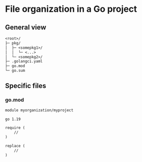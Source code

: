 # File organization in a Go project

## General view

```txt
<root>/
├─ pkg/
│  ├─ <somepkg1>/
│  │  └─ <...>
│  └─ <somepkg2>/
├─ .golangci.yaml
├─ go.mod
└─ go.sum
```

## Specific files

### go.mod

```txt
module myorganization/myproject

go 1.19

require (
    //
)

replace (
    //
)
```
